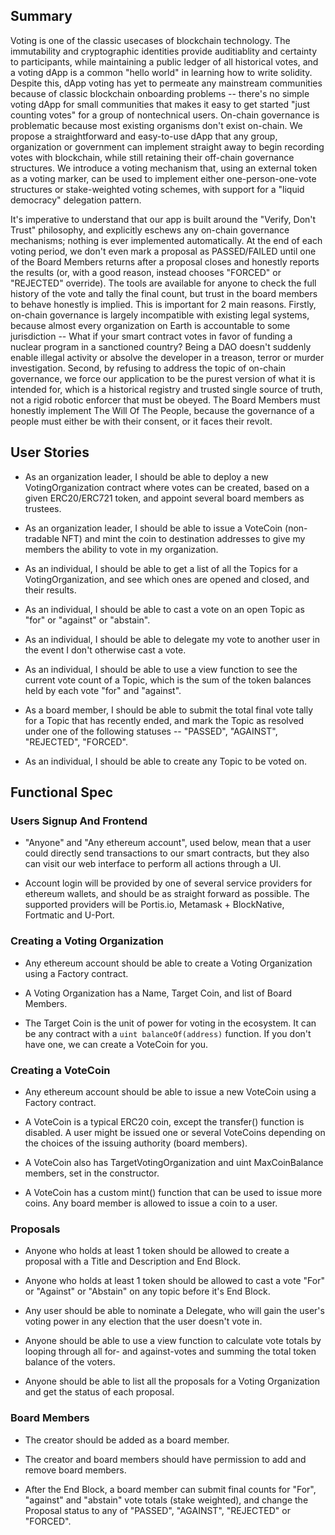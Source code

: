 ## Summary

Voting is one of the classic usecases of blockchain technology. The immutability and cryptographic identities provide auditiablity and certainty to participants, while maintaining a public ledger of all historical votes, and a voting dApp is a common "hello world" in learning how to write solidity. Despite this, dApp voting has yet to permeate any mainstream communities because of classic blockchain onboarding problems -- there's no simple voting dApp for small communities that makes it easy to get started "just counting votes" for a group of nontechnical users. On-chain governance is problematic because most existing organisms don't exist on-chain. We propose a straightforward and easy-to-use dApp that any group, organization or government can implement straight away to begin recording votes with blockchain, while still retaining their off-chain governance structures. We introduce a voting mechanism that, using an external token as a voting marker, can be used to implement either one-person-one-vote structures or stake-weighted voting schemes, with support for a "liquid democracy" delegation pattern.


It's imperative to understand that our app is built around the "Verify, Don't Trust" philosophy, and explicitly eschews any on-chain governance mechanisms; nothing is ever implemented automatically. At the end of each voting period, we don't even mark a proposal as PASSED/FAILED until one of the Board Members returns after a proposal closes and honestly reports the results (or, with a good reason, instead chooses "FORCED" or "REJECTED" override). The tools are available for anyone to check the full history of the vote and tally the final count, but trust in the board members to behave honestly is implied. This is important for 2 main reasons. Firstly, on-chain governance is largely incompatible with existing legal systems, because almost every organization on Earth is accountable to some jurisdiction -- What if your smart contract votes in favor of funding a nuclear program in a sanctioned country? Being a DAO doesn't suddenly enable illegal activity or absolve the developer in a treason, terror or murder investigation. Second, by refusing to address the topic of on-chain governance, we force our application to be the purest version of what it is intended for, which is a historical registry and trusted single source of truth, not a rigid robotic enforcer that must be obeyed. The Board Members must honestly implement The Will Of The People, because the governance of a people must either be with their consent, or it faces their revolt.

## User Stories

-   As an organization leader, I should be able to deploy a new VotingOrganization contract where votes can be created, based on a given ERC20/ERC721 token, and appoint several board members as trustees.
    
-   As an organization leader, I should be able to issue a VoteCoin (non-tradable NFT) and mint the coin to destination addresses to give my members the ability to vote in my organization.
    
-   As an individual, I should be able to get a list of all the Topics for a VotingOrganization, and see which ones are opened and closed, and their results.
    
-   As an individual, I should be able to cast a vote on an open Topic as "for" or "against" or "abstain".
    
-   As an individual, I should be able to delegate my vote to another user in the event I don't otherwise cast a vote.
    
-   As an individual, I should be able to use a view function to see the current vote count of a Topic, which is the sum of the token balances held by each vote "for" and "against".
    
-   As a board member, I should be able to submit the total final vote tally for a Topic that has recently ended, and mark the Topic as resolved under one of the following statuses -- "PASSED", "AGAINST", "REJECTED", "FORCED".
    
-   As an individual, I should be able to create any Topic to be voted on.
    

  

## Functional Spec

### Users Signup And Frontend

-   "Anyone" and "Any ethereum account", used below, mean that a user could directly send transactions to our smart contracts, but they also can visit our web interface to perform all actions through a UI.
    
-   Account login will be provided by one of several service providers for ethereum wallets, and should be as straight forward as possible. The supported providers will be Portis.io, Metamask + BlockNative, Fortmatic and U-Port.
    




### Creating a Voting Organization

-   Any ethereum account should be able to create a Voting Organization using a Factory contract.
    
-   A Voting Organization has a Name, Target Coin, and list of Board Members.

- The Target Coin is the unit of power for voting in the ecosystem. It can be any contract with a `uint balanceOf(address)` function. If you don't have one, we can create a VoteCoin for you.

### Creating a VoteCoin

-   Any ethereum account should be able to issue a new VoteCoin using a Factory contract.
    
-   A VoteCoin is a typical ERC20 coin, except the transfer() function is disabled. A user might be issued one or several VoteCoins depending on the choices of the issuing authority (board members).
    
-   A VoteCoin also has TargetVotingOrganization and uint MaxCoinBalance members, set in the constructor.
    
-   A VoteCoin has a custom mint() function that can be used to issue more coins. Any board member is allowed to issue a coin to a user.

### Proposals

-   Anyone who holds at least 1 token should be allowed to create a proposal with a Title and Description and End Block.
    
-   Anyone who holds at least 1 token should be allowed to cast a vote "For" or "Against" or "Abstain" on any topic before it's End Block.
    
-   Any user should be able to nominate a Delegate, who will gain the user's voting power in any election that the user doesn't vote in.
    
-   Anyone should be able to use a view function to calculate vote totals by looping through all for- and against-votes and summing the total token balance of the voters.
    
-   Anyone should be able to list all the proposals for a Voting Organization and get the status of each proposal.
    

### Board Members

-   The creator should be added as a board member.
    
-   The creator and board members should have permission to add and remove board members.
    
-   After the End Block, a board member can submit final counts for "For", "against" and "abstain" vote totals (stake weighted), and change the Proposal status to any of "PASSED", "AGAINST", "REJECTED" or "FORCED".
